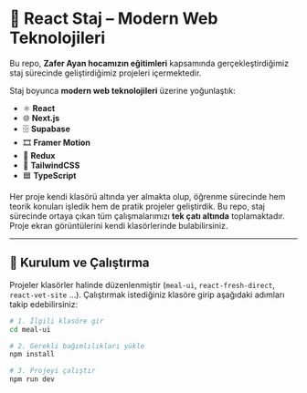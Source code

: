 # 📌 React Staj – Modern Web Teknolojileri  

Bu repo, **Zafer Ayan hocamızın eğitimleri** kapsamında gerçekleştirdiğimiz staj sürecinde geliştirdiğimiz projeleri içermektedir.  

Staj boyunca **modern web teknolojileri** üzerine yoğunlaştık:  
- ⚛️ **React**  
- 🌐 **Next.js**  
- 🗄️ **Supabase**  
- 🎞️ **Framer Motion**  
- 🔄 **Redux**  
- 🎨 **TailwindCSS**  
- 🟦 **TypeScript**  

Her proje kendi klasörü altında yer almakta olup, öğrenme sürecinde hem teorik konuları işledik hem de pratik projeler geliştirdik. Bu repo, staj sürecinde ortaya çıkan tüm çalışmalarımızı **tek çatı altında** toplamaktadır. Proje ekran görüntülerini kendi klasörlerinde bulabilirsiniz.  

---

## 🚀 Kurulum ve Çalıştırma  

Projeler klasörler halinde düzenlenmiştir (`meal-ui`, `react-fresh-direct`, `react-vet-site` …). Çalıştırmak istediğiniz klasöre girip aşağıdaki adımları takip edebilirsiniz:  

```bash
# 1. İlgili klasöre gir
cd meal-ui

# 2. Gerekli bağımlılıkları yükle
npm install

# 3. Projeyi çalıştır
npm run dev
